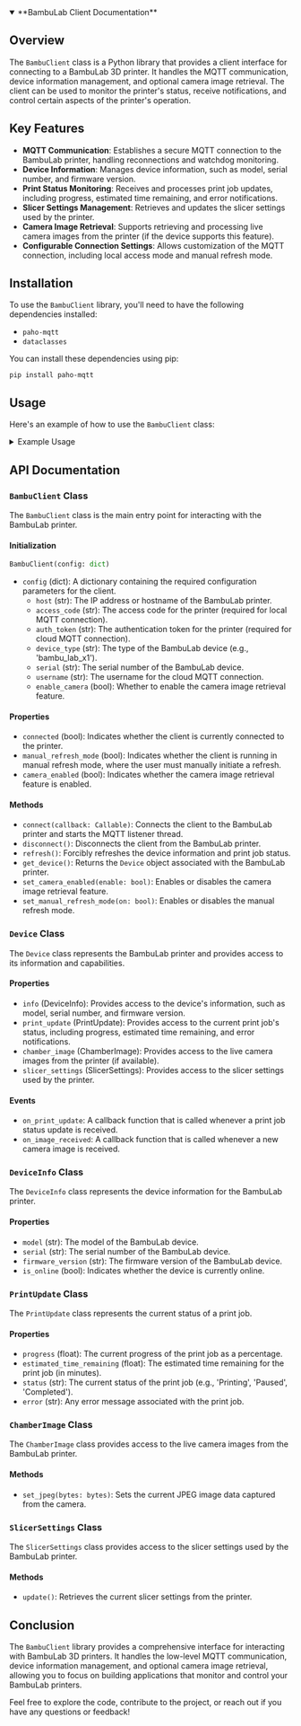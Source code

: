 <details open>
<summary>**BambuLab Client Documentation**</summary>

## Overview

The `BambuClient` class is a Python library that provides a client interface for connecting to a BambuLab 3D printer. It handles the MQTT communication, device information management, and optional camera image retrieval. The client can be used to monitor the printer's status, receive notifications, and control certain aspects of the printer's operation.

## Key Features

- **MQTT Communication**: Establishes a secure MQTT connection to the BambuLab printer, handling reconnections and watchdog monitoring.
- **Device Information**: Manages device information, such as model, serial number, and firmware version.
- **Print Status Monitoring**: Receives and processes print job updates, including progress, estimated time remaining, and error notifications.
- **Slicer Settings Management**: Retrieves and updates the slicer settings used by the printer.
- **Camera Image Retrieval**: Supports retrieving and processing live camera images from the printer (if the device supports this feature).
- **Configurable Connection Settings**: Allows customization of the MQTT connection, including local access mode and manual refresh mode.

## Installation

To use the `BambuClient` library, you'll need to have the following dependencies installed:

- `paho-mqtt`
- `dataclasses`

You can install these dependencies using pip:

```
pip install paho-mqtt
```

## Usage

Here's an example of how to use the `BambuClient` class:

<details>
<summary>Example Usage</summary>

```python
from __future__ import annotations

from pybambu import BambuClient

# Create a BambuClient instance with the required configuration
config = {
    'host': '192.168.1.100',
    'access_code': 'your_access_code',
    # 'auth_token': 'your_auth_token',
    # 'device_type': 'bambu_lab_x1',
    'serial': 'your_serial_number',
    # 'username': 'your_username',
    'enable_camera': True,
}

client = BambuClient(config)

# Connect to the printer
async def handle_print_update(data):
    print(f"Print status update: {data}")

client.connect(handle_print_update)

# Retrieve the device information
device = client.get_device()
print(f"Device Model: {device.info.model}")
print(f"Firmware Version: {device.info.firmware_version}")

# Monitor print jobs
device.on_print_update = handle_print_update

# Retrieve camera images (if enabled)
if client.camera_enabled:
    device.chamber_image.on_image_received = handle_camera_image

# Disconnect from the printer
client.disconnect()
```

In this example, we create a `BambuClient` instance with the required configuration parameters, such as the printer's IP address, access code, and authentication token. We then connect to the printer and start monitoring print job updates.

The `handle_print_update` function is called whenever a print job status update is received from the printer. You can customize this function to handle the print job data as needed.

If the camera is enabled, the `handle_camera_image` function will be called whenever a new camera image is received. You can implement this function to process the camera images.

Finally, we disconnect from the printer when we're done.

</details>

## API Documentation

### `BambuClient` Class

The `BambuClient` class is the main entry point for interacting with the BambuLab printer.

#### Initialization

```python
BambuClient(config: dict)
```

- `config` (dict): A dictionary containing the required configuration parameters for the client.
  - `host` (str): The IP address or hostname of the BambuLab printer.
  - `access_code` (str): The access code for the printer (required for local MQTT connection).
  - `auth_token` (str): The authentication token for the printer (required for cloud MQTT connection).
  - `device_type` (str): The type of the BambuLab device (e.g., 'bambu_lab_x1').
  - `serial` (str): The serial number of the BambuLab device.
  - `username` (str): The username for the cloud MQTT connection.
  - `enable_camera` (bool): Whether to enable the camera image retrieval feature.

#### Properties

- `connected` (bool): Indicates whether the client is currently connected to the printer.
- `manual_refresh_mode` (bool): Indicates whether the client is running in manual refresh mode, where the user must manually initiate a refresh.
- `camera_enabled` (bool): Indicates whether the camera image retrieval feature is enabled.

#### Methods

- `connect(callback: Callable)`: Connects the client to the BambuLab printer and starts the MQTT listener thread.
- `disconnect()`: Disconnects the client from the BambuLab printer.
- `refresh()`: Forcibly refreshes the device information and print job status.
- `get_device()`: Returns the `Device` object associated with the BambuLab printer.
- `set_camera_enabled(enable: bool)`: Enables or disables the camera image retrieval feature.
- `set_manual_refresh_mode(on: bool)`: Enables or disables the manual refresh mode.

### `Device` Class

The `Device` class represents the BambuLab printer and provides access to its information and capabilities.

#### Properties

- `info` (DeviceInfo): Provides access to the device's information, such as model, serial number, and firmware version.
- `print_update` (PrintUpdate): Provides access to the current print job's status, including progress, estimated time remaining, and error notifications.
- `chamber_image` (ChamberImage): Provides access to the live camera images from the printer (if available).
- `slicer_settings` (SlicerSettings): Provides access to the slicer settings used by the printer.

#### Events

- `on_print_update`: A callback function that is called whenever a print job status update is received.
- `on_image_received`: A callback function that is called whenever a new camera image is received.

### `DeviceInfo` Class

The `DeviceInfo` class represents the device information for the BambuLab printer.

#### Properties

- `model` (str): The model of the BambuLab device.
- `serial` (str): The serial number of the BambuLab device.
- `firmware_version` (str): The firmware version of the BambuLab device.
- `is_online` (bool): Indicates whether the device is currently online.

### `PrintUpdate` Class

The `PrintUpdate` class represents the current status of a print job.

#### Properties

- `progress` (float): The current progress of the print job as a percentage.
- `estimated_time_remaining` (float): The estimated time remaining for the print job (in minutes).
- `status` (str): The current status of the print job (e.g., 'Printing', 'Paused', 'Completed').
- `error` (str): Any error message associated with the print job.

### `ChamberImage` Class

The `ChamberImage` class provides access to the live camera images from the BambuLab printer.

#### Methods

- `set_jpeg(bytes: bytes)`: Sets the current JPEG image data captured from the camera.

### `SlicerSettings` Class

The `SlicerSettings` class provides access to the slicer settings used by the BambuLab printer.

#### Methods

- `update()`: Retrieves the current slicer settings from the printer.

## Conclusion

The `BambuClient` library provides a comprehensive interface for interacting with BambuLab 3D printers. It handles the low-level MQTT communication, device information management, and optional camera image retrieval, allowing you to focus on building applications that monitor and control your BambuLab printers.

Feel free to explore the code, contribute to the project, or reach out if you have any questions or feedback!

</details>
